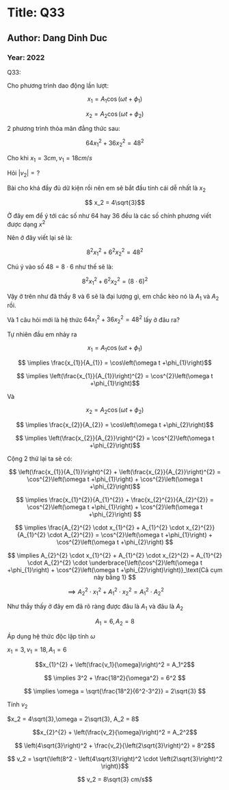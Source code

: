 # Title: Q33

## Author: Dang Dinh Duc

### Year: 2022

Q33:

Cho phương trình dao động lần lượt:

$$ x_{1} = A_{1}\cos\left(\omega t +\phi_{1}\right)$$

$$ x_{2} = A_{2}\cos\left(\omega t +\phi_{2}\right)$$

2 phương trình thỏa mãn đẳng thức sau:

$$ 64x_{1}^{2}+36x_{2}^{2}=48^{2}$$

Cho khi $x_{1}=3cm,v_{1}=18cm/s$

Hỏi $\left| v_{2}\right| = ?$

Bài cho khá đầy đủ dữ kiện rồi nên em sẽ bắt đầu tính cái dễ nhất là $x_{2}$

$$ x_2 = 4\sqrt{3}$$

Ở đây em để ý tới các số như 64 hay 36 đều là các số chính phương viết được dạng $x^{2}$

Nên ở đây viết lại sẽ là:

$$ 8^{2}x_{1}^{2}+6^{2}x_{2}^{2}=48^{2} $$

Chú ý vào số $48 = 8 \cdot 6$ như thế sẽ là:

$$ 8^{2}x_{1}^{2}+6^{2}x_{2}^{2}=(8 \cdot 6)^{2} $$

Vậy ở trên như đã thấy 8 và 6 sẽ là đại lượng gì, em chắc kèo nó là $A_{1}$ và $A_{2}$ rồi.

Và 1 câu hỏi mới là hệ thức $64x_{1}^{2}+36x_{2}^{2}=48^{2}$ lấy ở đâu ra?

Tự nhiên đầu em nhảy ra

$$ x_{1} = A_{1}\cos\left(\omega t +\phi_{1}\right)$$

$$ \implies \frac{x_{1}}{A_{1}} = \cos\left(\omega t +\phi_{1}\right)$$

$$ \implies \left(\frac{x_{1}}{A_{1}}\right)^{2} = \cos^{2}\left(\omega t +\phi_{1}\right)$$

Và

$$ x_{2} = A_{2}\cos\left(\omega t +\phi_{2}\right)$$

$$ \implies \frac{x_{2}}{A_{2}} = \cos\left(\omega t +\phi_{2}\right)$$

$$ \implies \left(\frac{x_{2}}{A_{2}}\right)^{2} = \cos^{2}\left(\omega t +\phi_{2}\right)$$

Cộng 2 thứ lại ta sẽ có:

$$ \left(\frac{x_{1}}{A_{1}}\right)^{2} + \left(\frac{x_{2}}{A_{2}}\right)^{2} = \cos^{2}\left(\omega t +\phi_{1}\right) + \cos^{2}\left(\omega t +\phi_{2}\right)$$

$$ \implies \frac{x_{1}^{2}}{A_{1}^{2}} + \frac{x_{2}^{2}}{A_{2}^{2}} = \cos^{2}\left(\omega t +\phi_{1}\right) + \cos^{2}\left(\omega t +\phi_{2}\right) $$

$$ \implies \frac{A_{2}^{2} \cdot x_{1}^{2} + A_{1}^{2} \cdot x_{2}^{2}}{A_{1}^{2} \cdot A_{2}^{2}} = \cos^{2}\left(\omega t +\phi_{1}\right) + \cos^{2}\left(\omega t +\phi_{2}\right) $$

$$ \implies A_{2}^{2} \cdot x_{1}^{2} + A_{1}^{2} \cdot x_{2}^{2}  = A_{1}^{2} \cdot A_{2}^{2} \cdot \underbrace{\left(\cos^{2}\left(\omega t +\phi_{1}\right) + \cos^{2}\left(\omega t +\phi_{2}\right)\right)}_\text{Cả cụm này bằng 1} $$

$$ \implies A_{2}^{2} \cdot x_{1}^{2} + A_{1}^{2} \cdot x_{2}^{2}  = A_{1}^{2} \cdot A_{2}^{2} $$

Như thầy thấy ở đây em đã rõ ràng được đâu là $A_1$ và đâu là $A_2$

$$ A_1 = 6, A_2 = 8$$

Áp dụng hệ thức độc lập tính $\omega$

$x_1 = 3, v_1 = 18, A_1 = 6$

$$x_{1}^{2} + \left(\frac{v_1}{\omega}\right)^2 = A_1^2$$

$$ \implies 3^2 + \frac{18^2}{\omega^2} = 6^2 $$

$$ \implies \omega = \sqrt{\frac{18^2}{6^2-3^2}} = 2\sqrt{3} $$

Tính $v_2$

$x_2 = 4\sqrt{3},\omega = 2\sqrt{3}, A_2 = 8$

$$x_{2}^{2} + \left(\frac{v_2}{\omega}\right)^2 = A_2^2$$

$$ \left(4\sqrt{3}\right)^2 + \frac{v_2}{\left(2\sqrt{3}\right)^2} = 8^2$$

$$ v_2 = \sqrt{\left(8^2 - \left(4\sqrt{3}\right)^2 \cdot \left(2\sqrt{3}\right)^2 \right)}$$

$$ v_2 = 8\sqrt{3} cm/s$$
